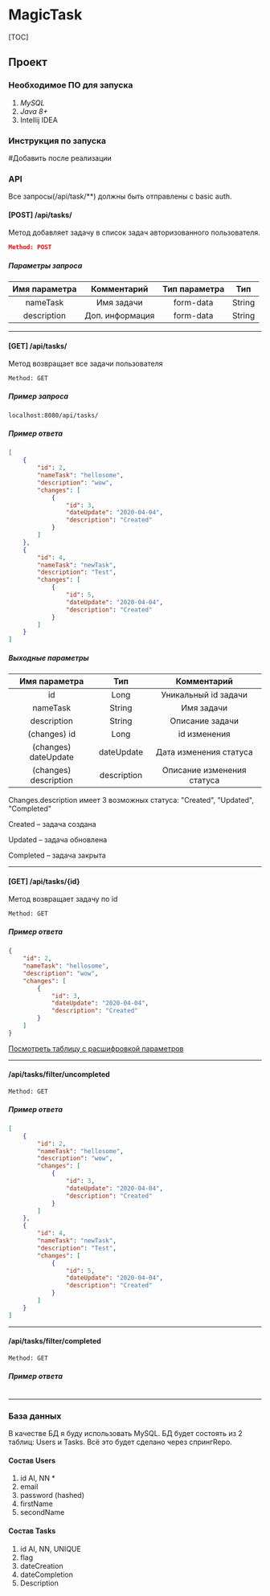 

# MagicTask

[TOC]



## Проект

### Необходимое ПО для запуска

1. *MySQL*
2. *Java 8+*
3. Intellij IDEA



### Инструкция по запуска 

#Добавить после реализации 

### API

Все запросы(/api/task/**) должны быть отправлены с basic auth. 

#### [POST] /api/tasks/

Метод добавляет задачу в список задач авторизованного пользователя.

```json
Method: POST
```

##### Параметры запроса

| Имя параметра |   Комментарий   | Тип параметра |  Тип   |
| :-----------: | :-------------: | :-----------: | :----: |
|   nameTask    |   Имя задачи    |   form-data   | String |
|  description  | Доп. информация |   form-data   | String |

------



#### [GET] /api/tasks/

Метод возвращает все задачи пользователя

```
Method: GET
```

##### Пример запроса

```http
localhost:8080/api/tasks/
```

##### Пример ответа

```json
[
    {
        "id": 2,
        "nameTask": "hellosome",
        "description": "wow",
        "changes": [
            {
                "id": 3,
                "dateUpdate": "2020-04-04",
                "description": "Created"
            }
        ]
    },
    {
        "id": 4,
        "nameTask": "newTask",
        "description": "Test",
        "changes": [
            {
                "id": 5,
                "dateUpdate": "2020-04-04",
                "description": "Created"
            }
        ]
    }
]
```

##### Выходные параметры

|     Имя параметра     |     Тип     |        Комментарий         |
| :-------------------: | :---------: | :------------------------: |
|          id           |    Long     |    Уникальный id задачи    |
|       nameTask        |   String    |         Имя задачи         |
|      description      |   String    |      Описание задачи       |
|     (changes) id      |    Long     |        id изменения        |
| (changes) dateUpdate  | dateUpdate  |   Дата изменения статуса   |
| (changes) description | description | Описание изменения статуса |

Changes.description имеет 3 возможных статуса: "Created", "Updated", "Completed"

Created – задача создана

Updated – задача обновлена

Completed – задача закрыта

------

#### [GET] /api/tasks/{id}

Метод возвращает задачу по id

```
Method: GET
```

##### Пример ответа

```json
{
    "id": 2,
    "nameTask": "hellosome",
    "description": "wow",
    "changes": [
        {
            "id": 3,
            "dateUpdate": "2020-04-04",
            "description": "Created"
        }
    ]
}
```

[Посмотреть таблицу с расшифровкой параметров](#####выходные-параметры) 

------

#### /api/tasks/filter/uncompleted

```
Method: GET
```

##### Пример ответа

```json
[
    {
        "id": 2,
        "nameTask": "hellosome",
        "description": "wow",
        "changes": [
            {
                "id": 3,
                "dateUpdate": "2020-04-04",
                "description": "Created"
            }
        ]
    },
    {
        "id": 4,
        "nameTask": "newTask",
        "description": "Test",
        "changes": [
            {
                "id": 5,
                "dateUpdate": "2020-04-04",
                "description": "Created"
            }
        ]
    }
]
```

------

#### /api/tasks/filter/completed

```
Method: GET
```

##### Пример ответа

```

```



------



### База данных

В качестве БД я буду использовать MySQL. БД будет состоять из 2 таблиц: Users и Tasks. Всё это будет сделано через спрингRepo.

#### Состав Users

1. id AI, NN *
2. email
3. password (hashed)
4. firstName
5. secondName

#### Состав Tasks

1. id AI, NN, UNIQUE
2. flag
3. dateCreation
4. dateCompletion 
5. Description 







#### 
